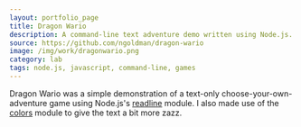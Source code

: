 ```yaml
---
layout: portfolio_page
title: Dragon Wario
description: A command-line text adventure demo written using Node.js.
source: https://github.com/ngoldman/dragon-wario
image: /img/work/dragonwario.png
category: lab
tags: node.js, javascript, command-line, games
---
```


Dragon Wario was a simple demonstration of a text-only choose-your-own-adventure
game using Node.js's [readline](http://nodejs.org/api/readline.html) module.
I also made use of the [colors](https://npmjs.org/package/colors) module to give
the text a bit more zazz.
